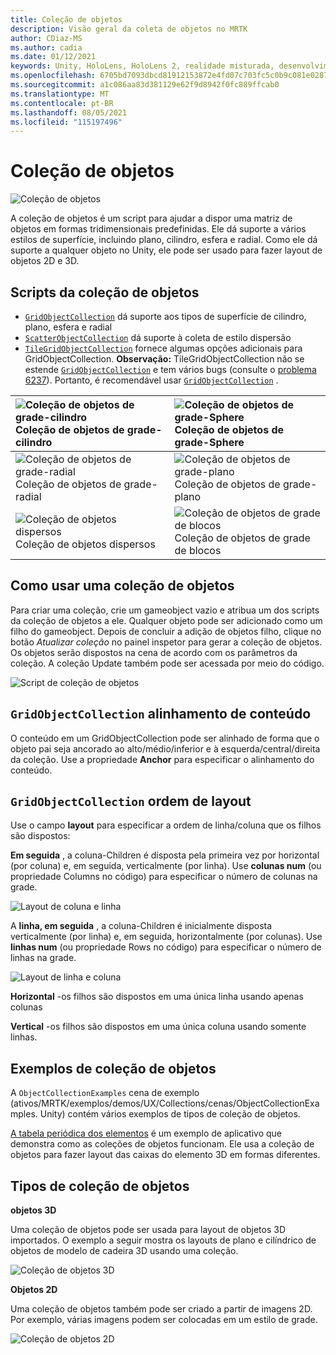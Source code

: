 ```yaml
---
title: Coleção de objetos
description: Visão geral da coleta de objetos no MRTK
author: CDiaz-MS
ms.author: cadia
ms.date: 01/12/2021
keywords: Unity, HoloLens, HoloLens 2, realidade misturada, desenvolvimento, MRTK, coleção de objetos,
ms.openlocfilehash: 6705bd7093dbcd81912153872e4fd07c703fc5c0b9c081e0287589a7c8e959ac
ms.sourcegitcommit: a1c086aa83d381129e62f9d8942f0fc889ffcab0
ms.translationtype: MT
ms.contentlocale: pt-BR
ms.lasthandoff: 08/05/2021
ms.locfileid: "115197496"
---
```

# <a name="object-collection"></a>Coleção de objetos

![Coleção de objetos](../images/object-collection/MRTK_ObjectCollection_Main.jpg)

A coleção de objetos é um script para ajudar a dispor uma matriz de objetos em formas tridimensionais predefinidas. Ele dá suporte a vários estilos de superfície, incluindo plano, cilindro, esfera e radial. Como ele dá suporte a qualquer objeto no Unity, ele pode ser usado para fazer layout de objetos 2D e 3D.

## <a name="object-collection-scripts"></a>Scripts da coleção de objetos

- [`GridObjectCollection`](xref:Microsoft.MixedReality.Toolkit.Utilities.GridObjectCollection) dá suporte aos tipos de superfície de cilindro, plano, esfera e radial
- [`ScatterObjectCollection`](xref:Microsoft.MixedReality.Toolkit.Utilities.ScatterObjectCollection) dá suporte à coleta de estilo dispersão  
- [`TileGridObjectCollection`](xref:Microsoft.MixedReality.Toolkit.Utilities.TileGridObjectCollection) fornece algumas opções adicionais para GridObjectCollection. **Observação:** TileGridObjectCollection não se estende [`GridObjectCollection`](xref:Microsoft.MixedReality.Toolkit.Utilities.GridObjectCollection) e tem vários bugs (consulte o [problema 6237](https://github.com/microsoft/MixedRealityToolkit-Unity/issues/6237)). Portanto, é recomendável usar [`GridObjectCollection`](xref:Microsoft.MixedReality.Toolkit.Utilities.GridObjectCollection) .

|![Coleção de objetos de grade-cilindro](../images/object-collection/MRTK_ObjectCollectionCylinder.png) Coleção de objetos de grade-cilindro | ![Coleção de objetos de grade-Sphere](../images/object-collection/MRTK_ObjectCollectionSphere.png) Coleção de objetos de grade-Sphere |
|:--- | :--- |
|![Coleção de objetos de grade-radial](../images/object-collection/MRTK_ObjectCollectionRadial.png) Coleção de objetos de grade-radial | ![Coleção de objetos de grade-plano](../images/object-collection/MRTK_ObjectCollectionPlane.png) Coleção de objetos de grade-plano |
|![Coleção de objetos dispersos](../images/object-collection/MRTK_ObjectCollectionScattered.png) Coleção de objetos dispersos | ![Coleção de objetos de grade de blocos](../images/object-collection/MRTK_ObjectCollectionTileGrid.png) Coleção de objetos de grade de blocos |

## <a name="how-to-use-an-object-collection"></a>Como usar uma coleção de objetos

Para criar uma coleção, crie um gameobject vazio e atribua um dos scripts da coleção de objetos a ele. Qualquer objeto pode ser adicionado como um filho do gameobject. Depois de concluir a adição de objetos filho, clique no botão *Atualizar coleção* no painel inspetor para gerar a coleção de objetos. Os objetos serão dispostos na cena de acordo com os parâmetros da coleção. A coleção Update também pode ser acessada por meio do código.

![Script de coleção de objetos](../images/object-collection/MRTK_ObjectCollectionScript.png)

## <a name="gridobjectcollection-content-alignment"></a>`GridObjectCollection` alinhamento de conteúdo

O conteúdo em um GridObjectCollection pode ser alinhado de forma que o objeto pai seja ancorado ao alto/médio/inferior e à esquerda/central/direita da coleção. Use a propriedade **Anchor** para especificar o alinhamento do conteúdo.

## <a name="gridobjectcollection-layout-order"></a>`GridObjectCollection` ordem de layout

Use o campo **layout** para especificar a ordem de linha/coluna que os filhos são dispostos:

**Em seguida** , a coluna-Children é disposta pela primeira vez por horizontal (por coluna) e, em seguida, verticalmente (por linha). Use **colunas num** (ou propriedade Columns no código) para especificar o número de colunas na grade.

![Layout de coluna e linha](../images/object-collection/MRTK_ColumnThenRow.png)

A **linha, em seguida** , a coluna-Children é inicialmente disposta verticalmente (por linha) e, em seguida, horizontalmente (por colunas). Use **linhas num** (ou propriedade Rows no código) para especificar o número de linhas na grade.

![Layout de linha e coluna](../images/object-collection/MRTK_RowThenColumn.png)

**Horizontal** -os filhos são dispostos em uma única linha usando apenas colunas

**Vertical** -os filhos são dispostos em uma única coluna usando somente linhas.

## <a name="object-collection-examples"></a>Exemplos de coleção de objetos

A `ObjectCollectionExamples` cena de exemplo (ativos/MRTK/exemplos/demos/UX/Collections/cenas/ObjectCollectionExamples. Unity) contém vários exemplos de tipos de coleção de objetos.

[A tabela periódica dos elementos](https://github.com/Microsoft/MRDesignLabs_Unity_PeriodicTable) é um exemplo de aplicativo que demonstra como as coleções de objetos funcionam. Ele usa a coleção de objetos para fazer layout das caixas do elemento 3D em formas diferentes.

## <a name="object-collection-types"></a>Tipos de coleção de objetos

**objetos 3D**

Uma coleção de objetos pode ser usada para layout de objetos 3D importados. O exemplo a seguir mostra os layouts de plano e cilíndrico de objetos de modelo de cadeira 3D usando uma coleção.

![Coleção de objetos 3D](../images/object-collection/MRTK_ObjectCollection_3DObjects.jpg)

**Objetos 2D**

Uma coleção de objetos também pode ser criado a partir de imagens 2D. Por exemplo, várias imagens podem ser colocadas em um estilo de grade.

![Coleção de objetos 2D](../images/object-collection/MRTK_ObjectCollection_Layout_2DImages.jpg)
